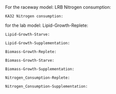 For the raceway model:
	LRB Nitrogen consumption:
		
	KA32 Nitrogen consumption:
		
for the lab model:
	Lipid-Growth-Replete:
		
	Lipid-Growth-Starve:
		
	Lipid-Growth-Supplementation:
		
	Biomass-Growth-Replete:
		
	Biomass-Growth-Starve:
		
	Biomass-Growth-Supplementation:
		
	Nitrogen_Consumption-Replete:
		
	Nitrogen_Consumption-Supplementation:
		